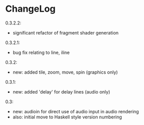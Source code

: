 # ChangeLog

0.3.2.2:
- significant refactor of fragment shader generation

0.3.2.1:
- bug fix relating to line, iline

0.3.2:

- new: added tile, zoom, move, spin (graphics only)

0.3.1:

- new: added 'delay' for delay lines (audio only)


0.3:

- new: audioin for direct use of audio input in audio rendering
- also: initial move to Haskell style version numbering
